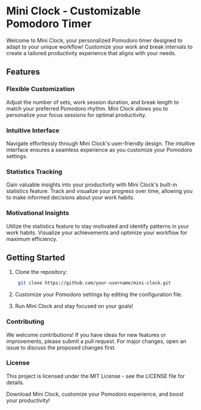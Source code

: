 # Mini Clock - Customizable Pomodoro Timer

Welcome to Mini Clock, your personalized Pomodoro timer designed to adapt to your unique workflow! Customize your work and break intervals to create a tailored productivity experience that aligns with your needs.

## Features

### Flexible Customization

Adjust the number of sets, work session duration, and break length to match your preferred Pomodoro rhythm. Mini Clock allows you to personalize your focus sessions for optimal productivity.

### Intuitive Interface

Navigate effortlessly through Mini Clock's user-friendly design. The intuitive interface ensures a seamless experience as you customize your Pomodoro settings.

### Statistics Tracking

Gain valuable insights into your productivity with Mini Clock's built-in statistics feature. Track and visualize your progress over time, allowing you to make informed decisions about your work habits.

### Motivational Insights

Utilize the statistics feature to stay motivated and identify patterns in your work habits. Visualize your achievements and optimize your workflow for maximum efficiency.

## Getting Started

1. Clone the repository:

   ```bash
    git clone https://github.com/your-username/mini-clock.git

2. Customize your Pomodoro settings by editing the configuration file.

3. Run Mini Clock and stay focused on your goals!

### Contributing

We welcome contributions! If you have ideas for new features or improvements, please submit a pull request. For major changes, open an issue to discuss the proposed changes first.

### License

This project is licensed under the MIT License - see the LICENSE file for details.

Download Mini Clock, customize your Pomodoro experience, and boost your productivity!
